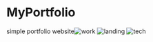 # MyPortfolio
simple portfolio website![work](https://github.com/Razar150/MyPortfolio/assets/71868060/88300d91-753b-4cdd-8fa8-58d40ea07471)
![landing](https://github.com/Razar150/MyPortfolio/assets/71868060/54d906a1-23d6-48a3-a80e-6fb2602df4fe)
![tech](https://github.com/Razar150/MyPortfolio/assets/71868060/2e221b3b-3e69-4f9f-a988-f094f0233f69)

